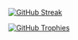 [![GitHub Streak](https://streak-stats.demolab.com/?user=mshaheerz)](https://git.io/streak-stats)

[![GitHub Trophies](https://github-profile-trophy.vercel.app/?username=mshaheerz&theme=onedark)](https://github.com/ryo-ma/github-profile-trophy)
